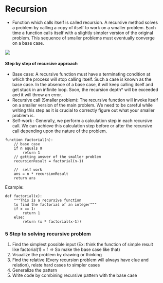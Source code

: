 # Recursion
+ Function which calls itself is called recursion. A recursive method solves a problem by calling a copy of itself to work on a smaller problem. Each time a function calls itself with a slightly simpler version of the original problem. This sequence of smaller problems must eventually converge on a base case.

![](https://skilled.dev/images/recursion-demo.gif)

#### Step by step of recursive approach
+ Base case: A recursive function must have a terminating condition at which the process will stop calling itself. Such a case is known as the base case. In the absence of a base case, it will keep calling itself and get stuck in an infinite loop. Soon, the recursion depth* will be exceeded and it will throw an error.
+ Recursive call (Smaller problem): The recursive function will invoke itself on a smaller version of the main problem. We need to be careful while writing this step as it is crucial to correctly figure out what your smaller problem is.
+ Self-work : Generally, we perform a calculation step in each recursive call. We can achieve this calculation step before or after the recursive call depending upon the nature of the problem.

```
function factorial(n):
    // base case
    if n equals 0
        return 1
    // getting answer of the smaller problem 
    recursionResult = factorial(n-1)     

    //  self work 
    ans = n * recursionResult                                   
    return ans

```
Example:
```
def factorial(x):
    """This is a recursive function
    to find the factorial of an integer"""
    if x == 1:
        return 1
    else:
        return (x * factorial(x-1))

```

### 5 Step to solving recursive problem
1. Find the simplest possible input (Ex: think the function of simple result like factorial(1) = 1 => So make the base case like that)
2. Visualize the problem by drawing or thinking
3. Find the relative (Every recursion problem will always have clue and relation), relate hard cases to simpler cases
4. Generalize the pattern
5. Write code by combining recursive pattern with the base case 
